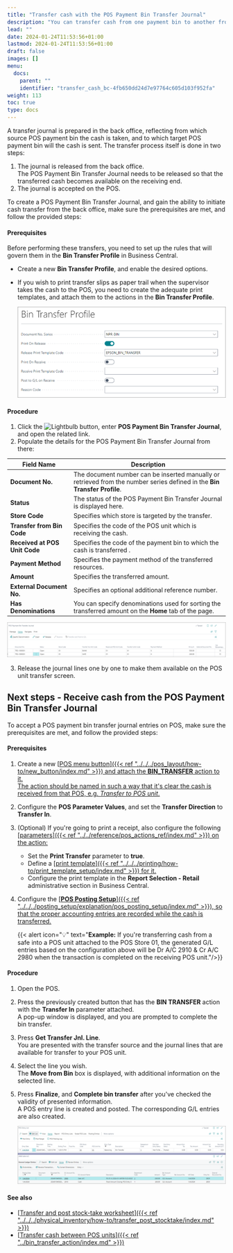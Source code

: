 ```yaml
---
title: "Transfer cash with the POS Payment Bin Transfer Journal"
description: "You can transfer cash from one payment bin to another from the back office using the POS Payment Bin Transfer Journal."
lead: ""
date: 2024-01-24T11:53:56+01:00
lastmod: 2024-01-24T11:53:56+01:00
draft: false
images: []
menu:
  docs:
    parent: ""
    identifier: "transfer_cash_bc-4fb650dd24d7e97764c605d103f952fa"
weight: 113
toc: true
type: docs
---
```


A transfer journal is prepared in the back office, reflecting from which source POS payment bin the cash is taken, and to which target POS payment bin will the cash is sent. The transfer process itself is done in two steps:

1. The journal is released from the back office.      
   The POS Payment Bin Transfer Journal needs to be released so that the transferred cash becomes available on the receiving end. 
2. The journal is accepted on the POS. 

To create a POS Payment Bin Transfer Journal, and gain the ability to initiate cash transfer from the back office, make sure the prerequisites are met, and follow the provided steps:

#### Prerequisites

Before performing these transfers, you need to set up the rules that will govern them in the **Bin Transfer Profile** in Business Central. 

- Create a new **Bin Transfer Profile**, and enable the desired options.
- If you wish to print transfer slips as paper trail when the supervisor takes the cash to the POS, you need to create the adequate print templates, and attach them to the actions in the **Bin Transfer Profile**.

  ![bin_transfer_profile](Images/bin_transfer_profile.png)

#### Procedure

1. Click the ![Lightbulb](Lightbulb_icon.PNG) button, enter **POS Payment Bin Transfer Journal**, and open the related link.       
2. Populate the details for the POS Payment Bin Transfer Journal from there:

| Field Name      | Description |
| ----------- | ----------- |
| **Document No.** | The document number can be inserted manually or retrieved from the number series defined in the **Bin Transfer Profile**. | 
| **Status** | The status of the POS Payment Bin Transfer Journal is displayed here. |
| **Store Code** | Specifies which store is targeted by the transfer. | 
| **Transfer from Bin Code** | Specifies the code of the POS unit which is receiving the cash. | 
| **Received at POS Unit Code** | Specifies the code of the payment bin to which the cash is transferred . | 
| **Payment Method** | Specifies the payment method of the transferred resources. |
| **Amount** | Specifies the transferred amount. | 
| **External Document No.** | Specifies an optional additional reference number. | 
| **Has Denominations** | You can specify denominations used for sorting the transferred amount on the **Home** tab of the page. | 

   ![transfer_journal](Images/transfer_journal.PNG)

3. Release the journal lines one by one to make them available on the POS unit transfer screen.

## Next steps - Receive cash from the POS Payment Bin Transfer Journal

To accept a POS payment bin transfer journal entries on POS, make sure the prerequisites are met, and follow the provided steps:

#### Prerequisites

1. Create a new [<ins>POS menu button<ins>]({{< ref "../../../pos_layout/how-to/new_button/index.md" >}}) and attach the **BIN_TRANSFER** action to it.     
   The action should be named in such a way that it's clear the cash is received from that POS, e.g. *Transfer to POS unit*.
2. Configure the **POS Parameter Values**, and set the **Transfer Direction** to **Transfer In**.
3. (Optional) If you're going to print a receipt, also configure the following [<ins>parameters<ins>]({{< ref "../../reference/pos_actions_ref/index.md" >}}) on the action:

   - Set the **Print Transfer** parameter to **true**. 
   - Define a [<ins>print template<ins>]({{< ref "../../../printing/how-to/print_template_setup/index.md" >}}) for it. 
   - Configure the print template in the **Report Selection - Retail** administrative section in Business Central.

4. Configure the [<ins>**POS Posting Setup**<ins>]({{< ref "../../../posting_setup/explanation/pos_posting_setup/index.md" >}}), so that the proper accounting entries are recorded while the cash is transferred. 

   {{< alert icon="💡" text="<b>Example:</b> If you're transferring cash from a safe into a POS unit attached to the POS Store 01, the generated G/L entries based on the configuration above will be Dr A/C 2910 & Cr A/C 2980 when the transaction is completed on the receiving POS unit."/>}}

#### Procedure

1. Open the POS.
2. Press the previously created button that has the **BIN TRANSFER** action with the **Transfer In** parameter attached.     
   A pop-up window is displayed, and you are prompted to complete the bin transfer.
3. Press **Get Transfer Jnl. Line**.      
   You are presented with the transfer source and the journal lines that are available for transfer to your POS unit.
4. Select the line you wish.      
   The **Move from Bin** box is displayed, with additional information on the selected line. 
5. Press **Finalize**, and **Complete bin transfer** after you've checked the validity of presented information.     
   A POS entry line is created and posted. The corresponding G/L entries are also created.

   ![transfer_results](Images/transfer_results.PNG)

#### See also

- [<ins>Transfer and post stock-take worksheet<ins>]({{< ref "../../../physical_inventory/how-to/transfer_post_stocktake/index.md" >}})
- [<ins>Transfer cash between POS units<ins>]({{< ref "../bin_transfer_action/index.md" >}})